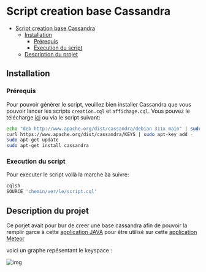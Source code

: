# Script creation base Cassandra

- [Script creation base Cassandra](#script-creation-base-cassandra)
    - [Installation](#installation)
        - [Prérequis](#pr%C3%A9requis)
        - [Execution du script](#execution-du-script)
    - [Description du projet](#description-du-projet)

## Installation

### Prérequis
Pour pouvoir générer le script, veuillez bien installer Cassandra que vous pouvoir lancer les scripts `creation.cql` et `affichage.cql`. Vous pouvez le télécharge [ici][cassandraDown] ou via le script suivant:
```bash
echo "deb http://www.apache.org/dist/cassandra/debian 311x main" | sudo tee -a /etc/apt/sources.list.d/cassandra.sources.list
curl https://www.apache.org/dist/cassandra/KEYS | sudo apt-key add -
sudo apt-get update
sudo apt-get install cassandra
```

### Execution du script

Pour executer le script voilà la marche àa suivre:
```bash
cqlsh
SOURCE 'chemin/ver/le/script.cql'
```

## Description du projet 

Ce porjet avait pour bur de creer une base cassandra afin de pouvoir la remplir garce à cette [application JAVA][gitParseur]  pour être utilisé sur cette [application Meteor][gitWebApp]  

voici un graphe repésentant le keyspace :

![img](https://image.noelshack.com/fichiers/2018/25/2/1529423193-base-cassandra.jpg)


[cassandraDown]: http://cassandra.apache.org/download/
[gitParseur]: https://github.com/A1c0/Cassandra_parsing_Java_version
[gitWebApp]: https://github.com/A1c0/Visualisation_Leaflet-Map-Meteor